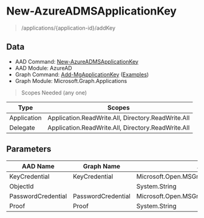 # New-AzureADMSApplicationKey

> /applications/{application-id}/addKey

## Data

+ AAD Command: [New-AzureADMSApplicationKey](https://docs.microsoft.com/en-us/powershell/module/AzureAD/New-AzureADMSApplicationKey)
+ AAD Module: AzureAD
+ Graph Command: [Add-MgApplicationKey](https://docs.microsoft.com/en-us/powershell/module/Microsoft.Graph.Applications/Add-MgApplicationKey) ([Examples](https://github.com/orgs/msgraph/discussions?discussions_q=Add-MgApplicationKey))
+ Graph Module: Microsoft.Graph.Applications

> Scopes Needed (any one)

|Type|Scopes|
|---|---|
|Application|Application.ReadWrite.All, Directory.ReadWrite.All|
|Delegate|Application.ReadWrite.All, Directory.ReadWrite.All|

## Parameters

|AAD Name|Graph Name|AAD Type|Graph Type|Infos|
|---|---|---|---|---|
|KeyCredential|KeyCredential|Microsoft.Open.MSGraph.Model.KeyCredential|Microsoft.Graph.PowerShell.Models.IMicrosoftGraphKeyCredential||
|ObjectId||System.String|||
|PasswordCredential|PasswordCredential|Microsoft.Open.MSGraph.Model.PasswordCredential|Microsoft.Graph.PowerShell.Models.IMicrosoftGraphPasswordCredential||
|Proof|Proof|System.String|System.String||

